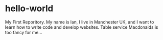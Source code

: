 # hello-world
My First Reporitory.
My name is Ian, I live in Manchester UK, and I want to learn how to write code and develop websites.
Table service Macdonalds is too fancy for me...

